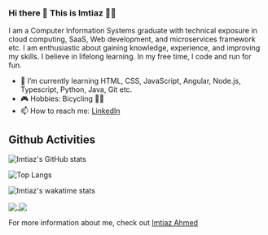 ### Hi there 👋 This is Imtiaz 👨‍💻

<!--
**ImtiazVision/imtiazvision** is a ✨ _special_ ✨ repository because its `README.md` (this file) appears on your GitHub profile.

Here are some ideas to get you started:

- 🔭 I’m currently working on ...
- 🌱 I’m currently learning ...
- 👯 I’m looking to collaborate on ...
- 🤔 I’m looking for help with ...
- 💬 Ask me about ...
- 📫 How to reach me: ...
- 😄 Pronouns: ...
- ⚡ Fun fact: ...
-->
I am a Computer Information Systems graduate with technical exposure in cloud computing, SaaS, Web development, and
microservices framework etc. I am enthusiastic about gaining knowledge, experience, and improving my skills. I believe in lifelong learning. In my free time, I code and run for fun.
- 🌱 I’m currently learning HTML, CSS, JavaScript, Angular, Node.js, Typescript, Python, Java, Git etc.
- 🎮 Hobbies: Bicycling 🚴‍♂️
- 📫 How to reach me: [LinkedIn](https://www.linkedin.com/in/imtiaz-ahmed247/) 

## Github Activities
![Imtiaz's GitHub stats](https://github-readme-stats.vercel.app/api?username=imtiazvision&count_private=true&show_icons=true&theme=tokyonight)

![Top Langs](https://github-readme-stats.vercel.app/api/top-langs/?username=imtiazvision&layout=compact)

![Imtiaz's wakatime stats](https://github-readme-stats.vercel.app/api/wakatime?username=imtiazvision)

<a href="https://github.com/imtiazvision">
  <img align="center" src="https://github-readme-stats.vercel.app/api?username=imtiazvision&count_private=true&show_icons=true&theme=tokyonight" />
</a>
<a href="https://github.com/imtiazvision">
  <img align="center" src="https://github-readme-stats.vercel.app/api/top-langs/?username=imtiazvision&layout=compact" />
</a>





For more information about me, check out [Imtiaz Ahmed](https://www.imtiazahmed.website/)
